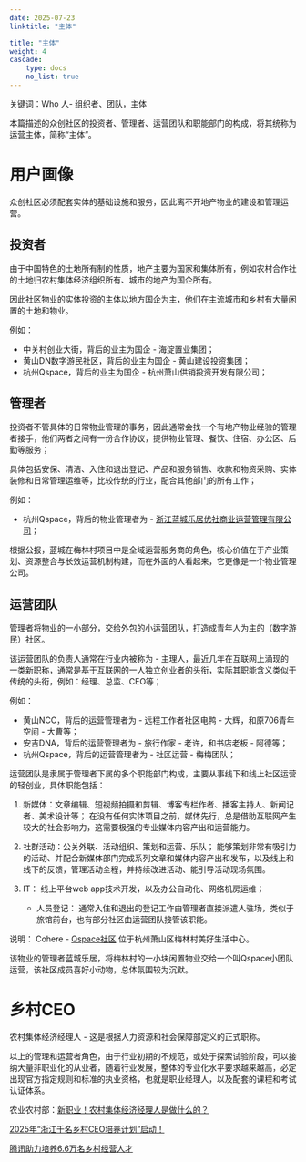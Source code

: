 ```yaml
---
date: 2025-07-23
linktitle: "主体"

title: "主体"
weight: 4
cascade:
    type: docs
    no_list: true
---
```



关键词：Who 人- 组织者、团队，主体  

本篇描述的众创社区的投资者、管理者、运营团队和职能部门的构成，将其统称为运营主体，简称“主体”。

# 用户画像

众创社区必须配套实体的基础设施和服务，因此离不开地产物业的建设和管理运营。

## 投资者
由于中国特色的土地所有制的性质，地产主要为国家和集体所有，例如农村合作社的土地归农村集体经济组织所有、城市的地产为国企所有。

因此社区物业的实体投资的主体以地方国企为主，他们在主流城市和乡村有大量闲置的土地和物业。

例如：
- 中关村创业大街，背后的业主为国企 - 海淀置业集团；
- 黄山DN数字游民社区，背后的业主为国企 - 黄山建设投资集团；
- 杭州Qspace，背后的业主为国企 - 杭州萧山供销投资开发有限公司；


## 管理者

投资者不管具体的日常物业管理的事务，因此通常会找一个有地产物业经验的管理者接手，他们两者之间有一份合作协议，提供物业管理、餐饮、住宿、办公区、后勤等服务；

具体包括安保、清洁、入住和退出登记、产品和服务销售、收款和物资采购、实体装修和日常管理运维等，比较传统的行业，配合其他部门的所有工作；

例如：
- 杭州Qspace，背后的物业管理者为 - [浙江蓝城乐居优社商业运营管理有限公司](https://www.bluetownleju.com)；

根据公报，蓝城在梅林村项目中是全域运营服务商的角色，核心价值在于产业策划、资源整合与长效运营机制构建，而在外面的人看起来，它更像是一个物业管理公司。


## 运营团队
管理者将物业的一小部分，交给外包的小运营团队，打造成青年人为主的（数字游民）社区。

该运营团队的负责人通常在行业内被称为 - 主理人，最近几年在互联网上涌现的一类新职称，通常是基于互联网的一人独立创业者的头衔，实际其职能含义类似于传统的头衔，例如：经理、总监、CEO等；

例如：
- 黄山NCC，背后的运营管理者为 - 远程工作者社区电鸭 - 大辉，和原706青年空间 - 大曹等；
- 安吉DNA，背后的运营管理者为 - 旅行作家 - 老许，和书店老板 - 阿德等；
- 杭州Qspace，背后的运营管理者为 - 社区运营 - 梅梅团队；

运营团队是隶属于管理者下属的多个职能部门构成，主要从事线下和线上社区运营的轻创业，具体职能包括：

1. 新媒体：文章编辑、短视频拍摄和剪辑、博客专栏作者、播客主持人、新闻记者、美术设计等；
在没有任何实体项目之前，媒体先行，总是借助互联网产生较大的社会影响力，这需要极强的专业媒体内容产出和运营能力。

2. 社群活动：公关外联、活动组织、策划和运营、乐队；
能够策划非常有吸引力的活动、并配合新媒体部门完成系列文章和媒体内容产出和发布，以及线上和线下的反馈，管理活动全程，并持续改进活动、能引导活动现场氛围。

3. IT：
线上平台web app技术开发，以及办公自动化、网络机房运维；

   - 人员登记：
通常入住和退出的登记工作由管理者直接派遣人驻场，类似于旅馆前台，也有部分社区由运营团队接管该职能。

说明：
Cohere - [Qspace社区](https://mp.weixin.qq.com/s/BH4edsdUYgMNi8EocOGOWg) 位于杭州萧山区梅林村美好生活中心。

该物业的管理者蓝城乐居，将梅林村的一小块闲置物业交给一个叫Qspace小团队运营，该社区成员喜好小动物，总体氛围较为沉默。



# 乡村CEO

农村集体经济经理人 - 这是根据人力资源和社会保障部定义的正式职称。

以上的管理和运营者角色，由于行业初期的不规范，或处于探索试验阶段，可以接纳大量非职业化的从业者，随着行业发展，整体的专业化水平要求越来越高，必定出现官方指定规则和标准的执业资格，也就是职业经理人，以及配套的课程和考试认证体系。

农业农村部：[新职业！农村集体经济经理人是做什么的？](https://www.moa.gov.cn/ztzl/ymksn/xhsbd/202508/t20250807_6476327.htm)

[2025年“浙江千名乡村CEO培养计划”启动！](http://nyncj.jinhua.gov.cn/art/2025/3/12/art_1229144671_58926497.html)

[腾讯助力培养6.6万名乡村经营人才](https://cn.chinadaily.com.cn/a/202507/23/WS6880c485a310028a84abf65e.html)
